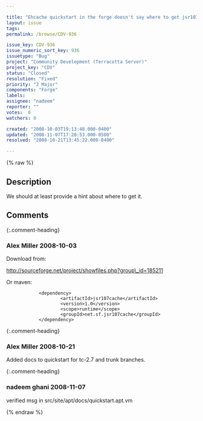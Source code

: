 ```yaml
---

title: "Ehcache quickstart in the forge doesn't say where to get jsr107cache-1.0.jar"
layout: issue
tags: 
permalink: /browse/CDV-936

issue_key: CDV-936
issue_numeric_sort_key: 936
issuetype: "Bug"
project: "Community Development (Terracotta Server)"
project_key: "CDV"
status: "Closed"
resolution: "Fixed"
priority: "2 Major"
components: "Forge"
labels: 
assignee: "nadeem"
reporter: ""
votes:  0
watchers: 0

created: "2008-10-03T19:13:48.000-0400"
updated: "2008-11-07T17:20:53.000-0500"
resolved: "2008-10-21T13:45:22.000-0400"

---
```




{% raw %}



## Description

<div markdown="1" class="description">

We should at least provide a hint about where to get it.

</div>

## Comments


{:.comment-heading}
### **Alex Miller** <span class="date">2008-10-03</span>

<div markdown="1" class="comment">

Download from:

http://sourceforge.net/project/showfiles.php?group\_id=185211

Or maven:

                <dependency>
                        <artifactId>jsr107cache</artifactId>
                        <version>1.0</version>
                        <scope>runtime</scope>
                        <groupId>net.sf.jsr107cache</groupId>
                </dependency>



</div>


{:.comment-heading}
### **Alex Miller** <span class="date">2008-10-21</span>

<div markdown="1" class="comment">

Added docs to quickstart for tc-2.7 and trunk branches.

</div>


{:.comment-heading}
### **nadeem ghani** <span class="date">2008-11-07</span>

<div markdown="1" class="comment">

verified msg in src/site/apt/docs/quickstart.apt.vm

</div>



{% endraw %}
